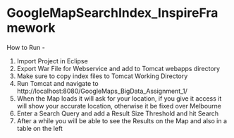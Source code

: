 # GoogleMapSearchIndex_InspireFramework

How to Run - 
1) Import Project in Eclipse
2) Export War File for Webservice and add to Tomcat webapps directory
3) Make sure to copy index files to Tomcat Working Directory
4) Run Tomcat and navigate to http://localhost:8080/GoogleMaps_BigData_Assignment_1/
5) When the Map loads it will ask for your location, if you give it access it will show your accurate location, otherwise it be fixed over Melbourne
6) Enter a Search Query and add a Result Size Threshold and hit Search
7) After a while you will be able to see the Results on the Map and also in a table on the left
